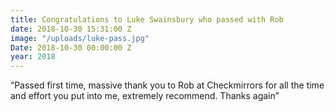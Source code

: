 ```yaml
---
title: Congratulations to Luke Swainsbury who passed with Rob
date: 2018-10-30 15:31:00 Z
image: "/uploads/luke-pass.jpg"
Date: 2018-10-30 00:00:00 Z
year: 2018
---
```


“Passed first time, massive thank you to Rob at Checkmirrors for all the time and effort you put into me, extremely recommend.
Thanks again”
